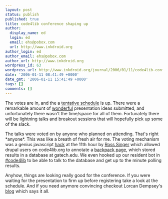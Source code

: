 ```yaml
---
layout: post
status: publish
published: true
title: code4lib conference shaping up
author:
  display_name: ed
  login: ed
  email: ehs@pobox.com
  url: http://www.inkdroid.org
author_login: ed
author_email: ehs@pobox.com
author_url: http://www.inkdroid.org
wordpress_id: 63
wordpress_url: http://www.inkdroid.org/journal/2006/01/11/code4lib-conference-shaping-up/
date: '2006-01-11 08:41:49 +0000'
date_gmt: '2006-01-11 15:41:49 +0000'
tags: []
comments: []
---
```

<p>The votes are in, and the a <a href="http://www.code4lib.org/2006/schedule">tentative schedule</a> is up. There were a remarkable amount of <a href="http://inkcow.backpackit.com/pub/354440">wonderful</a> presentation ideas submitted, and unfortunately there wasn't the time/space for all of them. Fortunately there will be lightning talks and breakout sessions that will hopefully pick up some of the slack.</p>
<p>The talks were voted on by anyone who planned on attending. That's right *anyone*. This was like a breath of fresh air for me. The voting mechanism was a genius javascript <a href="http://www.code4lib.org/2006/voting/start">hack</a> at the 11th hour by <a href="http://dilettantes.blogspot.com/">Ross Singer</a> which allowed drupal users on code4lib.org to annotate a <a href="http://inkcow.backpackit.com/pub/354440">backpack page</a>, which stored results in a database at gatech.edu. We even hooked up our resident bot in <a href="irc://chat.freenode.net/code4lib">#code4lib</a> to be able to talk to the database and get up to the minute polling results. </p>
<p>Anyhow, things are looking really good for the conference. If you were waiting for the presentation to firm up before registering take a look at the schedule. And if you need anymore convincing checkout Lorcan Dempsey's <a href="http://orweblog.oclc.org/archives/000917.html">blog</a> which says it all.</p>
